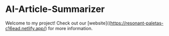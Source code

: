 # AI-Article-Summarizer

Welcome to my project! Check out our [website]((https://resonant-paletas-c16ead.netlify.app/) for more information.
